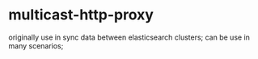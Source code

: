 # multicast-http-proxy
originally use in sync data between elasticsearch clusters; can be use in many scenarios;

